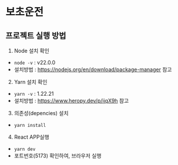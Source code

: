 # 보초운전

## 프로젝트 실행 방법

1. Node 설치 확인

- `node -v` : v22.0.0
- 설치방법 : https://nodejs.org/en/download/package-manager 참고

2. Yarn 설치 확인

- `yarn -v` : 1.22.21
- 설치방법 : https://www.heropy.dev/p/ijqX9h 참고

3. 의존성(depencies) 설치

- `yarn install`

4. React APP실행

- `yarn dev`
- 포트번호(5173) 확인하여, 브라우저 실행
